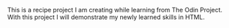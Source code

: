 This is a recipe project I am creating while learning from The Odin Project. With this project I will demonstrate my newly learned skills in HTML.
